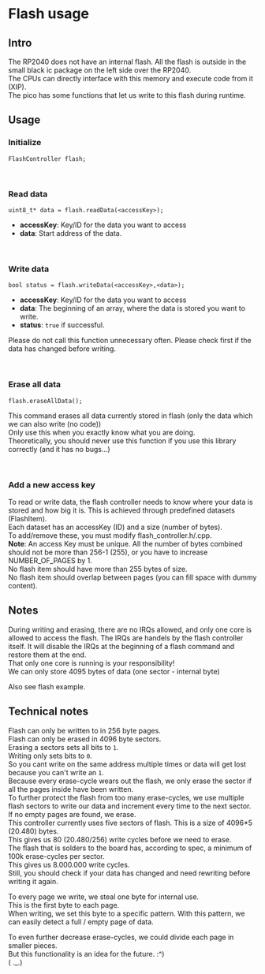 # Flash usage
## Intro
The RP2040 does not have an internal flash.
All the flash is outside in the small black ic package on the left side over the RP2040.  
The CPUs can directly interface with this memory and execute code from it (XIP).  
The pico has some functions that let us write to this flash during runtime.  

## Usage
### Initialize
`FlashController flash;`

<br/>

### Read data
`uint8_t* data = flash.readData(<accessKey>);`

- **accessKey**: Key/ID for the data you want to access
- **data**: Start address of the data.

<br/>

### Write data
`bool status = flash.writeData(<accessKey>,<data>);`

- **accessKey**: Key/ID for the data you want to access
- **data**: The beginning of an array, where the data is stored you want to write.
- **status**: `true` if successful.

Please do not call this function unnecessary often.
Please check first if the data has changed before writing.

<br/>

### Erase all data
`flash.eraseAllData();`

This command erases all data currently stored in flash (only the data which we can also write (no code))  
Only use this when you exactly know what you are doing.  
Theoretically, you should never use this function if you use this library correctly (and it has no bugs...)

<br/>

### Add a new access key
To read or write data, the flash controller needs to know where your data is stored and how big it is.
This is achieved through predefined datasets (FlashItem).  
Each dataset has an accessKey (ID) and a size (number of bytes).  
To add/remove these, you must modify flash_controller.h/.cpp.  
**Note**: An access Key must be unique.
All the number of bytes combined should not be more than 256-1 (255), or you have to increase NUMBER_OF_PAGES by 1.  
No flash item should have more than 255 bytes of size.  
No flash item should overlap between pages (you can fill space with dummy content).

## Notes
During writing and erasing, there are no IRQs allowed, and only one core is allowed to access the flash.
The IRQs are handels by the flash controller itself.
It will disable the IRQs at the beginning of a flash command and restore them at the end.  
That only one core is running is your responsibility!  
We can only store 4095 bytes of data (one sector - internal byte)

Also see flash example.

## Technical notes
Flash can only be written to in 256 byte pages.  
Flash can only be erased in 4096 byte sectors.  
Erasing a sectors sets all bits to `1`.  
Writing only sets bits to `0`.  
So you cant write on the same address multiple times or data will get lost because you can't write an `1`.  
Because every erase-cycle wears out the flash, we only erase the sector if all the pages inside have been written.  
To further protect the flash from too many erase-cycles, we use multiple flash sectors to write our data and increment every time to the next sector.  
If no empty pages are found, we erase.  
This controller currently uses five sectors of flash.
This is a size of 4096*5 (20.480) bytes.  
This gives us 80 (20.480/256) write cycles before we need to erase.  
The flash that is solders to the board has, according to spec, a minimum of 100k erase-cycles per sector.  
This gives us 8.000.000 write cycles.  
Still, you should check if your data has changed and need rewriting before writing it again.

To every page we write, we steal one byte for internal use.  
This is the first byte to each page.  
When writing, we set this byte to a specific pattern.
With this pattern, we can easily detect a full / empty page of data.

To even further decrease erase-cycles, we could divide each page in smaller pieces.  
But this functionality is an idea for the future. :^)   
( ._.)
